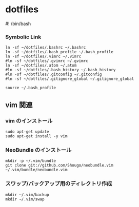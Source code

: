 
# dotfiles


#! /bin/bash 

### Symbolic Link

```
ln -sf ~/dotfiles/.bashrc ~/.bashrc  
ln -sf ~/dotfiles/.bash_profile ~/.bash_profile  
ln -sf ~/dotfiles/.vimrc ~/.vimrc  
#ln -sf ~/dotfiles/.gvimrc ~/.gvimrc  
ln -sf ~/dotfiles/.atom ~/.atom
#ln -sf ~/dotfiles/.bash_history ~/.bash_history
#ln -sf ~/dotfiles/.gitconfig ~/.gitconfig
#ln -sf ~/dotfiles/.gitignore_global ~/.gitignore_global

source ~/.bash_profile
```


## vim 関連

### vim のインストール

```
sudo apt-get update
sudo apt-get install -y vim
```

### NeoBundle のインストール

```
mkdir -p ~/.vim/bundle
git clone git://github.com/Shougo/neobundle.vim ~/.vim/bundle/neobundle.vim
```

### スワップ/バックアップ用のディレクトリ作成

```
mkdir ~/.vim/backup
mkdir ~/.vim/swap
```


